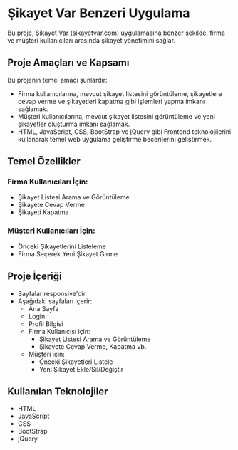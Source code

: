 # Şikayet Var Benzeri Uygulama

Bu proje, Şikayet Var (sikayetvar.com) uygulamasına benzer şekilde, firma ve müşteri kullanıcıları arasında şikayet yönetimini sağlar.

## Proje Amaçları ve Kapsamı

Bu projenin temel amacı şunlardır:

- Firma kullanıcılarına, mevcut şikayet listesini görüntüleme, şikayetlere cevap verme ve şikayetleri kapatma gibi işlemleri yapma imkanı sağlamak.
- Müşteri kullanıcılarına, mevcut şikayet listesini görüntüleme ve yeni şikayetler oluşturma imkanı sağlamak.
- HTML, JavaScript, CSS, BootStrap ve jQuery gibi Frontend teknolojilerini kullanarak temel web uygulama geliştirme becerilerini geliştirmek.

## Temel Özellikler

### Firma Kullanıcıları İçin:
- Şikayet Listesi Arama ve Görüntüleme
- Şikayete Cevap Verme
- Şikayeti Kapatma

### Müşteri Kullanıcıları İçin:
- Önceki Şikayetlerini Listeleme
- Firma Seçerek Yeni Şikayet Girme

## Proje İçeriği

- Sayfalar responsive'dir.
- Aşağıdaki sayfaları içerir:
  - Ana Sayfa
  - Login
  - Profil Bilgisi
  - Firma Kullanıcısı için:
    - Şikayet Listesi Arama ve Görüntüleme
    - Şikayete Cevap Verme, Kapatma vb.
  - Müşteri için:
    - Önceki Şikayetleri Listele
    - Yeni Şikayet Ekle/Sil/Değiştir
   
 ## Kullanılan Teknolojiler
 
- HTML
- JavaScript
- CSS
- BootStrap
- jQuery

